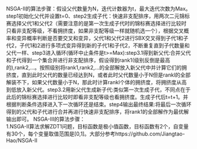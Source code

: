 NSGA-II的算法步骤：假设父代数量为N，迭代计数器为t，最大迭代次数为Max。step1初始化父代并设置t=0、step2生成子代：快速非支配排序，用两次二元锦标赛选择父代1和父代2（需要注意的是第一次生成子代时的锦标赛选择进行比较时只看非支配等级，不看拥挤度，如果非支配等级一样就随机选一个），根据交叉概率和变异概率判断是否要交叉和变异，父代1和父代2进行SBX交叉得到子代1和子代2，子代1和2进行多项式变异得到新的子代1和子代2，不断重复直到子代数量和父代一样、step3进入循环(循环中止条件是t>=Max):step3.1得到新父代:合并父代和子代得到一个集合并进行非支配排序，假设得到rank1(级别反倒是最高的),rank2,...。按照级别将rank1,rank2,...的全部解放入新父代中并计算它们的拥挤度，直到此时父代的数量已经达到N，或者此时父代数量小于N但是rankl的全部解装不下，如果父代数量小于N，那此时计算rankl个体的拥挤度，将拥挤度从高到低放入新父代。step3.2用新父代生成新子代:类似第一次生成子代，不同点在于此后的锦标赛选择进行比较时即看非支配等级也看拥挤度。生成子代后t=t+1。并根据判断条件选择进入下一次循环还是结束。step4输出最终结果:将最后一次循环得到的父代和子代进行合并再进行快速非支配排序，将rank1的全部解作为最优解输出即可。
NSGA-III的算法步骤：  
1.NSGA-II算法求解ZDT1问题，目标函数是极小值函数，目标函数有2个，自变量有30个，每个变量取值范围是[0,1]。大部分参考https://github.com/Jiangtao-Hao/NSGA-II
